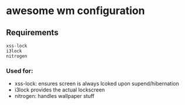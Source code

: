 # awesome wm configuration
## Requirements
```
xss-lock
i3lock
nitrogen
```
### Used for:
- xss-lock: ensures screen is always lcoked upon supend/hibernation
- i3lock provides the actual lockscreen
- nitrogen: handles wallpaper stuff
